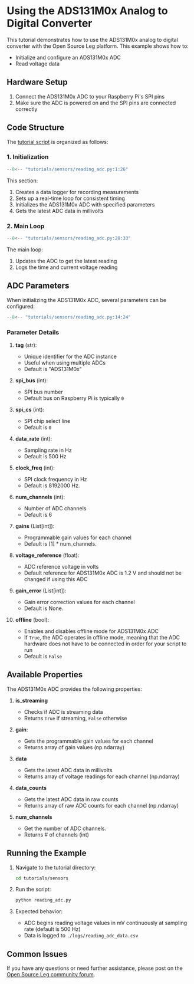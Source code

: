 # Using the ADS131M0x Analog to Digital Converter

This tutorial demonstrates how to use the ADS131M0x analog to digital converter with the Open Source Leg platform. This example shows how to:

- Initialize and configure an ADS131M0x ADC
- Read voltage data

## Hardware Setup

1. Connect the ADS131M0x ADC to your Raspberry Pi's SPI pins
2. Make sure the ADC is powered on and the SPI pins are connected correctly

## Code Structure

The [tutorial script](https://github.com/neurobionics/opensourceleg/blob/main/tutorials/sensors/reading_adc.py) is organized as follows:

### 1. Initialization

```python
--8<-- "tutorials/sensors/reading_adc.py:1:26"
```

This section:

1. Creates a data logger for recording measurements
2. Sets up a real-time loop for consistent timing
3. Initializes the ADS131M0x ADC with specified parameters
4. Gets the latest ADC data in millivolts

### 2. Main Loop

```python
--8<-- "tutorials/sensors/reading_adc.py:28:33"
```

The main loop:

1. Updates the ADC to get the latest reading
2. Logs the time and current voltage reading

## ADC Parameters

When initializing the ADS131M0x ADC, several parameters can be configured:

```python
--8<-- "tutorials/sensors/reading_adc.py:14:24"
```

### Parameter Details

1. **tag** (str):
      - Unique identifier for the ADC instance
      - Useful when using multiple ADCs
      - Default is "ADS131M0x"

2. **spi_bus** (int):
      - SPI bus number
      - Default bus on Raspberry Pi is typically `0`

3. **spi_cs** (int):
      - SPI chip select line
      - Default is `0`

4. **data_rate** (int):
      - Sampling rate in Hz
      - Default is 500 Hz

5. **clock_freq** (int):
      - SPI clock frequency in Hz
      - Default is 8192000 Hz.

6. **num_channels** (int):
      - Number of ADC channels
      - Default is 6

7. **gains** (List[int]):
      - Programmable gain values for each channel
      - Default is [1] * num_channels.

8. **voltage_reference** (float):
      - ADC reference voltage in volts
      - Default reference for ADS131M0x ADC is 1.2 V and should not be changed if using this ADC

9. **gain_error** (List[int]):
      - Gain error correction values for each channel
      - Default is None.

10. **offline** (bool):
      - Enables and disables offline mode for ADS131M0x ADC
      - If `True`, the ADC operates in offline mode, meaning that the ADC hardware does not have to be connected in order for your script to run
      - Default is `False`

## Available Properties

The ADS131M0x ADC provides the following properties:

1. **is_streaming**
      - Checks if ADC is streaming data
      - Returns `True` if streaming, `False` otherwise

2. **gain**:
      - Gets the programmable gain values for each channel
      - Returns array of gain values (np.ndarray)

3. **data**
      - Gets the latest ADC data in millivolts
      - Returns array of voltage readings for each channel (np.ndarray)


4. **data_counts**
      - Gets the latest ADC data in raw counts
      - Returns array of raw ADC counts for each channel (np.ndarray)

5. **num_channels**
      - Get the number of ADC channels.
      - Returns # of channels (int)

## Running the Example

1. Navigate to the tutorial directory:
   ```bash
   cd tutorials/sensors
   ```

2. Run the script:
   ```bash
   python reading_adc.py
   ```

3. Expected behavior:
      - ADC begins reading voltage values in mV continuously at sampling rate (default is 500 Hz)
      - Data is logged to `./logs/reading_adc_data.csv`

## Common Issues


If you have any questions or need further assistance, please post on the [Open Source Leg community forum](https://opensourceleg.org/community).

